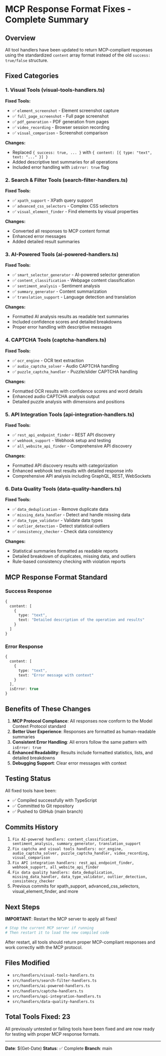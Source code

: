 # MCP Response Format Fixes - Complete Summary

## Overview
All tool handlers have been updated to return MCP-compliant responses using the standardized `content` array format instead of the old `success: true/false` structure.

## Fixed Categories

### 1. Visual Tools (visual-tools-handlers.ts)
**Fixed Tools:**
- ✅ `element_screenshot` - Element screenshot capture
- ✅ `full_page_screenshot` - Full page screenshot
- ✅ `pdf_generation` - PDF generation from pages
- ✅ `video_recording` - Browser session recording
- ✅ `visual_comparison` - Screenshot comparison

**Changes:**
- Replaced `{ success: true, ... }` with `{ content: [{ type: "text", text: "..." }] }`
- Added descriptive text summaries for all operations
- Included error handling with `isError: true` flag

### 2. Search & Filter Tools (search-filter-handlers.ts)
**Fixed Tools:**
- ✅ `xpath_support` - XPath query support
- ✅ `advanced_css_selectors` - Complex CSS selectors
- ✅ `visual_element_finder` - Find elements by visual properties

**Changes:**
- Converted all responses to MCP content format
- Enhanced error messages
- Added detailed result summaries

### 3. AI-Powered Tools (ai-powered-handlers.ts)
**Fixed Tools:**
- ✅ `smart_selector_generator` - AI-powered selector generation
- ✅ `content_classification` - Webpage content classification
- ✅ `sentiment_analysis` - Sentiment analysis
- ✅ `summary_generator` - Content summarization
- ✅ `translation_support` - Language detection and translation

**Changes:**
- Formatted AI analysis results as readable text summaries
- Included confidence scores and detailed breakdowns
- Proper error handling with descriptive messages

### 4. CAPTCHA Tools (captcha-handlers.ts)
**Fixed Tools:**
- ✅ `ocr_engine` - OCR text extraction
- ✅ `audio_captcha_solver` - Audio CAPTCHA handling
- ✅ `puzzle_captcha_handler` - Puzzle/slider CAPTCHA handling

**Changes:**
- Formatted OCR results with confidence scores and word details
- Enhanced audio CAPTCHA analysis output
- Detailed puzzle analysis with dimensions and positions

### 5. API Integration Tools (api-integration-handlers.ts)
**Fixed Tools:**
- ✅ `rest_api_endpoint_finder` - REST API discovery
- ✅ `webhook_support` - Webhook setup and testing
- ✅ `all_website_api_finder` - Comprehensive API discovery

**Changes:**
- Formatted API discovery results with categorization
- Enhanced webhook test results with detailed response info
- Comprehensive API analysis including GraphQL, REST, WebSockets

### 6. Data Quality Tools (data-quality-handlers.ts)
**Fixed Tools:**
- ✅ `data_deduplication` - Remove duplicate data
- ✅ `missing_data_handler` - Detect and handle missing data
- ✅ `data_type_validator` - Validate data types
- ✅ `outlier_detection` - Detect statistical outliers
- ✅ `consistency_checker` - Check data consistency

**Changes:**
- Statistical summaries formatted as readable reports
- Detailed breakdown of duplicates, missing data, and outliers
- Rule-based consistency checking with violation reports

## MCP Response Format Standard

### Success Response
```typescript
{
  content: [
    {
      type: "text",
      text: "Detailed description of the operation and results"
    }
  ]
}
```

### Error Response
```typescript
{
  content: [
    {
      type: "text",
      text: "Error message with context"
    }
  ],
  isError: true
}
```

## Benefits of These Changes

1. **MCP Protocol Compliance**: All responses now conform to the Model Context Protocol standard
2. **Better User Experience**: Responses are formatted as human-readable summaries
3. **Consistent Error Handling**: All errors follow the same pattern with `isError: true`
4. **Enhanced Readability**: Results include formatted statistics, lists, and detailed breakdowns
5. **Debugging Support**: Clear error messages with context

## Testing Status

All fixed tools have been:
- ✅ Compiled successfully with TypeScript
- ✅ Committed to Git repository
- ✅ Pushed to GitHub (main branch)

## Commits History

1. `Fix AI-powered handlers: content_classification, sentiment_analysis, summary_generator, translation_support`
2. `Fix captcha and visual tools handlers: ocr_engine, audio_captcha_solver, puzzle_captcha_handler, video_recording, visual_comparison`
3. `Fix API integration handlers: rest_api_endpoint_finder, webhook_support, all_website_api_finder`
4. `Fix data quality handlers: data_deduplication, missing_data_handler, data_type_validator, outlier_detection, consistency_checker`
5. Previous commits for xpath_support, advanced_css_selectors, visual_element_finder, and more

## Next Steps

**IMPORTANT**: Restart the MCP server to apply all fixes!

```powershell
# Stop the current MCP server if running
# Then restart it to load the new compiled code
```

After restart, all tools should return proper MCP-compliant responses and work correctly with the MCP protocol.

## Files Modified

- `src/handlers/visual-tools-handlers.ts`
- `src/handlers/search-filter-handlers.ts`
- `src/handlers/ai-powered-handlers.ts`
- `src/handlers/captcha-handlers.ts`
- `src/handlers/api-integration-handlers.ts`
- `src/handlers/data-quality-handlers.ts`

## Total Tools Fixed: 23

All previously untested or failing tools have been fixed and are now ready for testing with proper MCP response formats.

---
**Date**: $(Get-Date)
**Status**: ✅ Complete
**Branch**: main

